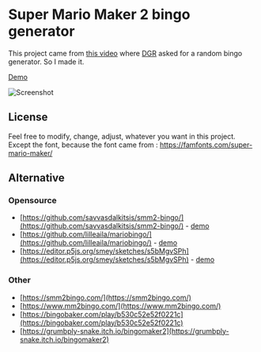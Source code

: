 # Super Mario Maker 2 bingo generator

This project came from [this video](https://www.youtube.com/watch?v=iI-OLOuRn5w) where [DGR](https://www.youtube.com/c/DanGoodRepairs/) asked for a random bingo generator. So I made it.

[Demo](https://grummfy.github.io/fun_super-mario-maker2-bingo/)

![Screenshot](/doc/screenshot.png)

## License

Feel free to modify, change, adjust, whatever you want in this project.
Except the font, because the font came from : <https://famfonts.com/super-mario-maker/>

## Alternative

### Opensource

* [https://github.com/savvasdalkitsis/smm2-bingo/](https://github.com/savvasdalkitsis/smm2-bingo/) - [demo](https://savvasdalkitsis.github.io/smm2-bingo/)
* [https://github.com/lilleaila/mariobingo/](https://github.com/lilleaila/mariobingo/) - [demo](https://lilleaila.github.io/mariobingo/)
* [https://editor.p5js.org/smey/sketches/s5bMgvSPh](https://editor.p5js.org/smey/sketches/s5bMgvSPh) - [demo](https://editor.p5js.org/smey/full/s5bMgvSPh)

### Other

* [https://smm2bingo.com/](https://smm2bingo.com/)
* [https://www.mm2bingo.com/](https://www.mm2bingo.com/)
* [https://bingobaker.com/play/b530c52e52f0221c](https://bingobaker.com/play/b530c52e52f0221c)
* [https://grumbply-snake.itch.io/bingomaker2](https://grumbply-snake.itch.io/bingomaker2)
